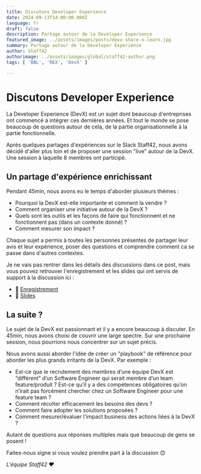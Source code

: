 ```yaml
---
title: Discutons Developer Experience
date: 2024-09-13T14:00:00.000Z
language: fr
draft: false
description: Partage autour de la Developer Experience
featured_image: ../assets/images/posts/devx-share-n-learn.jpg
summary: Partage autour de la Developer Experience
author: Staff42
authorimage: ../assets/images/global/staff42-author.png
tags: [ 'BBL', 'REX', 'DevX' ]

---
```

# Discutons Developer Experience

La Developer Experience (DevX) est un sujet dont beaucoup d'entreprises ont commencé à intégrer ces dernières années. Et tout le monde se pose beaucoup de questions autour de cela, de la partie organisationnelle à la partie fonctionnelle. 

Après quelques partages d'expériences sur le Slack Staff42, nous avons décidé d'aller plus loin et de proposer une session "live" autour de la DevX. Une session à laquelle 8 membres ont participé.

## Un partage d'expérience enrichissant

Pendant 45min, nous avons eu le temps d'aborder plusieurs thèmes :
- Pourquoi la DevX est-elle importante et comment la vendre ?
- Comment organiser une initiative autour de la DevX ?
- Quels sont les outils et les façons de faire qui fonctionnent et ne fonctionnent pas (dans un contexte donné) ?
- Comment mesurer son impact ?

Chaque sujet a permis à toutes les personnes présentes de partager leur avis et leur expérience, poser des questions et comprendre comment ca se passe dans d'autres contextes.

Je ne vais pas rentrer dans les détails des discussions dans ce post, mais vous pouvez retrouver l'enregistrement et les slides qui ont servis de support à la discussion ici :
- 🎥 [Enregistrement](https://drive.google.com/file/d/1a54-SNk0i-y2Xru20A2k-STyui7yz9Cy/view?usp=sharing)
- 📗 [Slides](https://docs.google.com/presentation/d/1_L-zg8lCN7tgW5EwZgs6Wa8aneGlTy77YeKqpmm7RLU/edit?usp=sharing)

## La suite ?

Le sujet de la DevX est passionnant et il y a encore beaucoup à discuter. En 45min, nous avons choisi de couvrir une large spectre. Sur une prochaine session, nous pourrions nous concentrer sur un sujet précis.

Nous avons aussi aborder l'idée de créer un "playbook" de référence pour aborder les plus grands irritants de la DevX. Par exemple :
- Est-ce que le recrutement des membres d’une équipe DevX est “différent” d’un Software Engineer qui serait membre d’un team feature/produit ? Est-ce qu’il y a des compétences obligatoires qu’on n’irait pas forcément chercher chez un Software Engineer pour une feature team ?
- Comment récolter efficacement les besoins des devs ?
- Comment faire adopter les solutions proposées ?
- Comment mesurer/évaluer l'impact business des actions liées à la DevX ?

Autant de questions aux réponses multiples mais que beaucoup de gens se posent&nbsp;!

Faites-nous signe si vous voulez prendre part à la discussion 😊

_L'équipe Staff42 ❤️_

